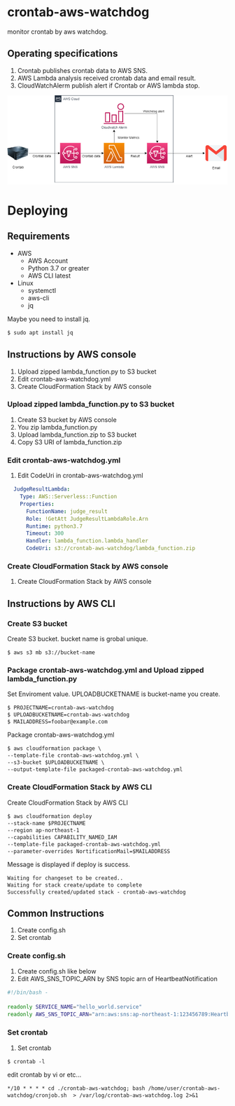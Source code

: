 # crontab-aws-watchdog
monitor crontab by aws watchdog.

## Operating specifications

1. Crontab publishes crontab data to AWS SNS.
2. AWS Lambda analysis received crontab data and email result.
3. CloudWatchAlerm publish alert if Crontab or AWS lambda stop.

![crontab-aws-watchdog-image](image/crontab-aws-watchdog-image.png)

# Deploying
## Requirements
- AWS
  - AWS Account
  - Python 3.7 or greater
  - AWS CLI latest
- Linux
  - systemctl
  - aws-cli
  - jq

Maybe you need to install jq.
```bash
$ sudo apt install jq
```

## Instructions by AWS console

1. Upload zipped lambda_function.py to S3 bucket
2. Edit crontab-aws-watchdog.yml
3. Create CloudFormation Stack by AWS console

### Upload zipped lambda_function.py to S3 bucket
1. Create S3 bucket by AWS console
2. You zip lambda_function.py
3. Upload lambda_function.zip to S3 bucket
4. Copy S3 URI of lambda_function.zip 

### Edit crontab-aws-watchdog.yml
1. Edit CodeUri in crontab-aws-watchdog.yml

```yaml
  JudgeResultLambda:
    Type: AWS::Serverless::Function
    Properties:
      FunctionName: judge_result
      Role: !GetAtt JudgeResultLambdaRole.Arn
      Runtime: python3.7
      Timeout: 300
      Handler: lambda_function.lambda_handler
      CodeUri: s3://crontab-aws-watchdog/lambda_function.zip 
```

### Create CloudFormation Stack by AWS console
1. Create CloudFormation Stack by AWS console

## Instructions by AWS CLI

### Create S3 bucket
Create S3 bucket. bucket name is grobal unique.

```
$ aws s3 mb s3://bucket-name
```
### Package crontab-aws-watchdog.yml and Upload zipped lambda_function.py 

Set Enviroment value. UPLOADBUCKETNAME is bucket-name you create.

```
$ PROJECTNAME=crontab-aws-watchdog
$ UPLOADBUCKETNAME=crontab-aws-watchdog
$ MAILADDRESS=foobar@example.com
```

Package crontab-aws-watchdog.yml

```
$ aws cloudformation package \
--template-file crontab-aws-watchdog.yml \
--s3-bucket $UPLOADBUCKETNAME \
--output-template-file packaged-crontab-aws-watchdog.yml
```

### Create CloudFormation Stack by AWS CLI
Create CloudFormation Stack by AWS CLI

```
$ aws cloudformation deploy
--stack-name $PROJECTNAME
--region ap-northeast-1
--capabilities CAPABILITY_NAMED_IAM
--template-file packaged-crontab-aws-watchdog.yml
--parameter-overrides NortificationMail=$MAILADDRESS
```

Message is displayed if deploy is success.

```
Waiting for changeset to be created..
Waiting for stack create/update to complete
Successfully created/updated stack - crontab-aws-watchdog
```

## Common Instructions
1. Create config.sh
2. Set crontab

### Create config.sh
1. Create config.sh like below
2. Edit AWS_SNS_TOPIC_ARN by SNS topic arn of HeartbeatNotification

```sh
#!/bin/bash -

readonly SERVICE_NAME="hello_world.service"
readonly AWS_SNS_TOPIC_ARN="arn:aws:sns:ap-northeast-1:123456789:HeartbeatNotification"
```

### Set crontab
1. Set crontab
```
$ crontab -l
```
edit crontab by vi or etc...
```
*/10 * * * * cd ./crontab-aws-watchdog; bash /home/user/crontab-aws-watchdog/cronjob.sh  > /var/log/crontab-aws-watchdog.log 2>&1
```